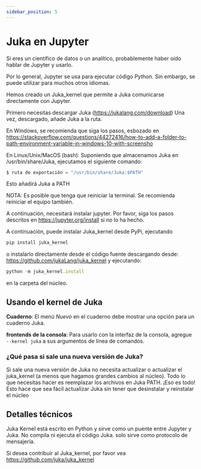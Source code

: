 ```yaml
---
sidebar_position: 5
---
```


# Juka en Jupyter

Si eres un científico de datos o un analítico, probablemente haber oído hablar de Jupyter y usarlo.

Por lo general, Jupyter se usa para ejecutar código Python. Sin embargo, se puede utilizar para muchos otros idiomas.

Hemos creado un Juka_kernel que permite a Juka comunicarse directamente con Jupyter.

Primero necesitas descargar Juka (https://jukalang.com/download) Una vez, descargado, añade Juka a la ruta.

En Windows, se recomienda que siga los pasos, esbozado en https://stackoverflow.com/questions/44272416/how-to-add-a-folder-to-path-environment-variable-in-windows-10-with-screensho

En Linux/Unix/MacOS (bash): Suponiendo que almacenamos Juka en /usr/bin/share/Juka, ejecutamos el siguiente comando:

```jsx
$ ruta de exportación = "/usr/bin/share/Juka:$PATH"
```

Esto añadirá Juka a PATH

NOTA: Es posible que tenga que reiniciar la terminal. Se recomienda reiniciar el equipo también.

A continuación, necesitará instalar jupyter. Por favor, siga los pasos descritos en https://jupyter.org/install si no lo ha hecho.

A continuación, puede instalar Juka_kernel desde PyPi, ejecutando

```jsx
pip install juka_kernel
```

o instalarlo directamente desde el código fuente descargando desde: https://github.com/jukaLang/juka_kernel y ejecutando:

```jsx
python -m juka_kernel.install
```

en la carpeta del núcleo.

## Usando el kernel de Juka

**Cuaderno**: El menú _Nuevo_ en el cuaderno debe mostrar una opción para un cuaderno Juka.

**frontends de la consola**: Para usarlo con la interfaz de la consola, agregue `--kernel juka` a sus argumentos de línea de comandos.

### ¿Qué pasa si sale una nueva versión de Juka?

Si sale una nueva versión de Juka no necesita actualizar o actualizar el juka_kernel (a menos que hagamos grandes cambios al núcleo). Todo lo que necesitas hacer es reemplazar los archivos en Juka PATH. ¡Eso es todo! Esto hace que sea fácil actualizar Juka sin tener que desinstalar y reinstalar el núcleo

## Detalles técnicos

Juka Kernel está escrito en Python y sirve como un puente entre Jupyter y Juka. No compila ni ejecuta el código Juka. solo sirve como protocolo de mensajería.

Si desea contribuir al Juka_kernel, por favor vea https://github.com/juka/juka_kernel

